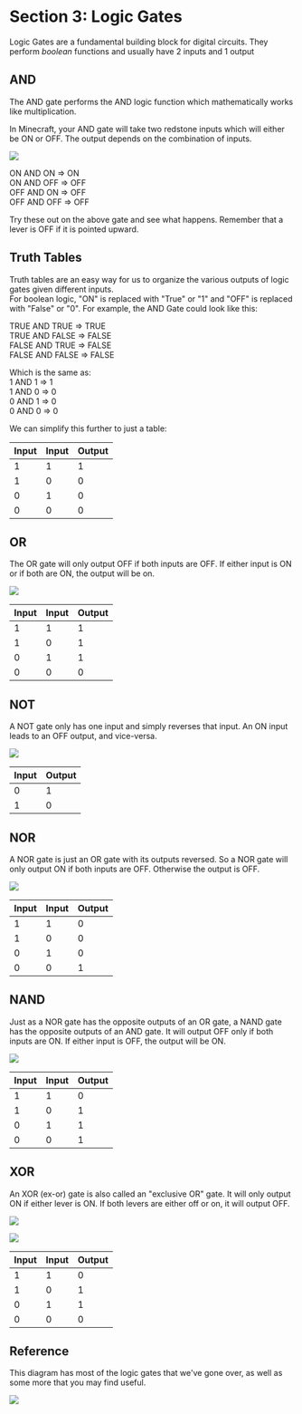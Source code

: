 # Section 3: Logic Gates

Logic Gates are a fundamental building block for digital circuits. They perform _boolean_ functions and usually have 2 inputs and 1 output

## AND

The AND gate performs the AND logic function which mathematically works like multiplication.

In Minecraft, your AND gate will take two redstone inputs which will either be ON or OFF.  The output depends on the combination of inputs.

![](images/section_3/gate_AND.png)

ON AND ON => ON  
ON AND OFF => OFF  
OFF AND ON => OFF  
OFF AND OFF => OFF  

Try these out on the above gate and see what happens. Remember that a lever is OFF if it is pointed upward.

## Truth Tables

Truth tables are an easy way for us to organize the various outputs of logic gates given different inputs.  
For boolean logic, "ON" is replaced with "True" or "1" and "OFF" is replaced with "False" or "0". For example, the AND Gate could look like this:

TRUE AND TRUE => TRUE  
TRUE AND FALSE => FALSE  
FALSE AND TRUE => FALSE  
FALSE AND FALSE => FALSE  

Which is the same as:  
1 AND 1 => 1  
1 AND 0 => 0  
0 AND 1 => 0  
0 AND 0 => 0  

We can simplify this further to just a table:  

Input | Input | Output
--- | --- | ---
1 | 1 | 1
1 | 0 | 0
0 | 1 | 0
0 | 0 | 0


## OR

The OR gate will only output OFF if both inputs are OFF. If either input is ON or if both are ON, the output will be on.

![](images/section_3/gate_OR.png)

Input | Input | Output
--- | --- | ---
1 | 1 | 1
1 | 0 | 1
0 | 1 | 1
0 | 0 | 0

## NOT

A NOT gate only has one input and simply reverses that input. An ON input leads to an OFF output, and vice-versa.

![](images/section_3/gate_NOT.png)

Input | Output
--- | ---
0 | 1
1 | 0  

## NOR

A NOR gate is just an OR gate with its outputs reversed. So a NOR gate will only output ON if both inputs are OFF. Otherwise the output is OFF.

![](images/section_3/gate_NOR.png)

Input | Input | Output
--- | --- | ---
1 | 1 | 0
1 | 0 | 0
0 | 1 | 0
0 | 0 | 1

## NAND

Just as a NOR gate has the opposite outputs of an OR gate, a NAND gate has the opposite outputs of an AND gate. It will output OFF only if both inputs are ON. If either input is OFF, the output will be ON.

![](images/section_3/gate_NAND.png)

Input | Input | Output
--- | --- | ---
1 | 1 | 0
1 | 0 | 1
0 | 1 | 1
0 | 0 | 1

## XOR

An XOR (ex-or) gate is also called an "exclusive OR" gate. It will only output ON if either lever is ON. If both levers are either off or on, it will output OFF.

![](images/section_3/gate_XOR_front.png)

![](images/section_3/gate_XOR_back.png)

Input | Input | Output
--- | --- | ---
1 | 1 | 0
1 | 0 | 1
0 | 1 | 1
0 | 0 | 0

## Reference

This diagram has most of the logic gates that we've gone over, as well as some more that you may find useful.

![](images/section_3/redstone_diagrams.jpg)

